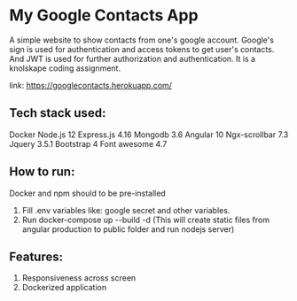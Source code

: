 # My Google Contacts App

A simple website to show contacts from one's google account. Google's sign is used for authentication and access tokens to get user's contacts. And JWT is used for further authorization and authentication. It is a knolskape coding assignment.

link: https://googlecontacts.herokuapp.com/

## Tech stack used:
Docker
Node.js 12
Express.js 4.16
Mongodb 3.6
Angular 10
Ngx-scrollbar 7.3
Jquery 3.5.1
Bootstrap 4
Font awesome 4.7

## How to run:
Docker and npm should to be pre-installed
1. Fill .env variables like: google secret and other variables.
2. Run docker-compose up --build -d (This will create static files from angular production to public folder and run nodejs server)


## Features:
1. Responsiveness across screen
2. Dockerized application
